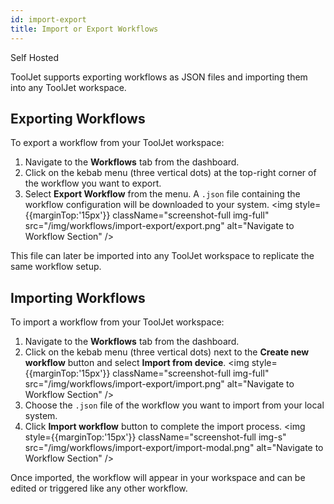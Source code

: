```yaml
---
id: import-export
title: Import or Export Workflows
---
```


<div style={{display:'flex',justifyContent:"start",alignItems:"center",gap:"8px"}}>

<div className="badge badge--self-hosted heading-badge" >   
 <span>Self Hosted</span>
</div>

</div>

ToolJet supports exporting workflows as JSON files and importing them into any ToolJet workspace.

## Exporting Workflows

To export a workflow from your ToolJet workspace:
1. Navigate to the **Workflows** tab from the dashboard.
2. Click on the kebab menu (three vertical dots) at the top-right corner of the workflow you want to export.
3. Select **Export Workflow** from the menu. A `.json` file containing the workflow configuration will be downloaded to your system.
    <img style={{marginTop:'15px'}} className="screenshot-full img-full" src="/img/workflows/import-export/export.png" alt="Navigate to Workflow Section" />

This file can later be imported into any ToolJet workspace to replicate the same workflow setup.

## Importing Workflows

To import a workflow from your ToolJet workspace:
1. Navigate to the **Workflows** tab from the dashboard.
2. Click on the kebab menu (three vertical dots) next to the **Create new workflow** button and select **Import from device**.
    <img style={{marginTop:'15px'}} className="screenshot-full img-full" src="/img/workflows/import-export/import.png" alt="Navigate to Workflow Section" />
3. Choose the `.json` file of the workflow you want to import from your local system.
4. Click **Import workflow** button to complete the import process.
    <img style={{marginTop:'15px'}} className="screenshot-full img-s" src="/img/workflows/import-export/import-modal.png" alt="Navigate to Workflow Section" />

Once imported, the workflow will appear in your workspace and can be edited or triggered like any other workflow.